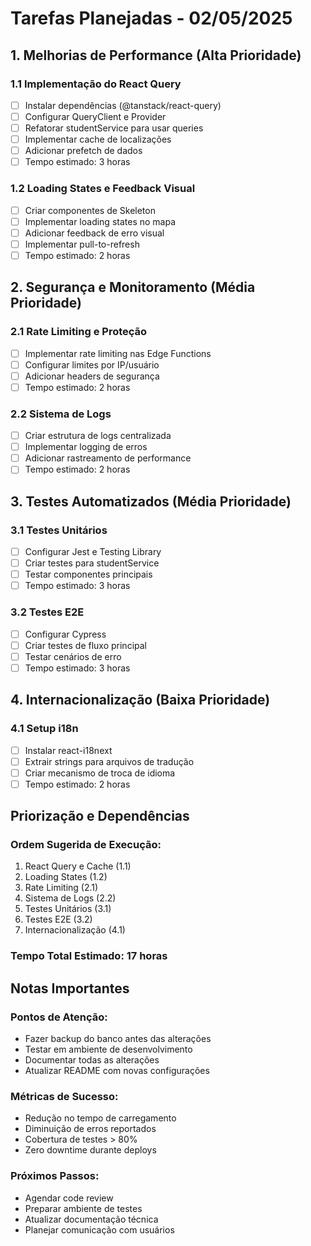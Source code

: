 # Tarefas Planejadas - 02/05/2025

## 1. Melhorias de Performance (Alta Prioridade)

### 1.1 Implementação do React Query
- [ ] Instalar dependências (@tanstack/react-query)
- [ ] Configurar QueryClient e Provider
- [ ] Refatorar studentService para usar queries
- [ ] Implementar cache de localizações
- [ ] Adicionar prefetch de dados
- [ ] Tempo estimado: 3 horas

### 1.2 Loading States e Feedback Visual
- [ ] Criar componentes de Skeleton
- [ ] Implementar loading states no mapa
- [ ] Adicionar feedback de erro visual
- [ ] Implementar pull-to-refresh
- [ ] Tempo estimado: 2 horas

## 2. Segurança e Monitoramento (Média Prioridade)

### 2.1 Rate Limiting e Proteção
- [ ] Implementar rate limiting nas Edge Functions
- [ ] Configurar limites por IP/usuário
- [ ] Adicionar headers de segurança
- [ ] Tempo estimado: 2 horas

### 2.2 Sistema de Logs
- [ ] Criar estrutura de logs centralizada
- [ ] Implementar logging de erros
- [ ] Adicionar rastreamento de performance
- [ ] Tempo estimado: 2 horas

## 3. Testes Automatizados (Média Prioridade)

### 3.1 Testes Unitários
- [ ] Configurar Jest e Testing Library
- [ ] Criar testes para studentService
- [ ] Testar componentes principais
- [ ] Tempo estimado: 3 horas

### 3.2 Testes E2E
- [ ] Configurar Cypress
- [ ] Criar testes de fluxo principal
- [ ] Testar cenários de erro
- [ ] Tempo estimado: 3 horas

## 4. Internacionalização (Baixa Prioridade)

### 4.1 Setup i18n
- [ ] Instalar react-i18next
- [ ] Extrair strings para arquivos de tradução
- [ ] Criar mecanismo de troca de idioma
- [ ] Tempo estimado: 2 horas

## Priorização e Dependências

### Ordem Sugerida de Execução:
1. React Query e Cache (1.1)
2. Loading States (1.2)
3. Rate Limiting (2.1)
4. Sistema de Logs (2.2)
5. Testes Unitários (3.1)
6. Testes E2E (3.2)
7. Internacionalização (4.1)

### Tempo Total Estimado: 17 horas

## Notas Importantes

### Pontos de Atenção:
- Fazer backup do banco antes das alterações
- Testar em ambiente de desenvolvimento
- Documentar todas as alterações
- Atualizar README com novas configurações

### Métricas de Sucesso:
- Redução no tempo de carregamento
- Diminuição de erros reportados
- Cobertura de testes > 80%
- Zero downtime durante deploys

### Próximos Passos:
- Agendar code review
- Preparar ambiente de testes
- Atualizar documentação técnica
- Planejar comunicação com usuários 